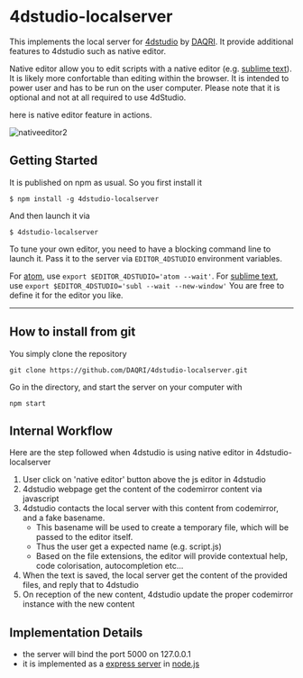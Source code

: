 # 4dstudio-localserver

This implements the local server for [4dstudio](http://daqri.com/daqri-4d-studio/) by [DAQRI](http://daqri.com).
It provide additional features to 4dstudio such as native editor.

Native editor allow you to edit scripts with a native 
editor (e.g. [sublime text](http://www.sublimetext.com/)). 
It is likely more confortable than editing within the browser.
It is intended to power user and has to be run on the user computer.
Please note that it is optional and not at all required to use 4dStudio.

here is native editor feature in actions.

![nativeeditor2](https://cloud.githubusercontent.com/assets/252962/9174704/780123d2-3f79-11e5-8958-4ae67dfbe211.gif)

## Getting Started

It is published on npm as usual. So you first install it

```
$ npm install -g 4dstudio-localserver
```

And then launch it via 

```
$ 4dstudio-localserver
```

To tune your own editor, you need to have a blocking command line to launch it.
Pass it to the server via ```EDITOR_4DSTUDIO``` environment variables.

For [atom](http://atom.io), use ```export $EDITOR_4DSTUDIO='atom --wait'```.
For [sublime text](http://www.sublimetext.com/), use ```export $EDITOR_4DSTUDIO='subl --wait --new-window'```
You are free to define it for the editor you like.

---


## How to install from git

You simply clone the repository 

```
git clone https://github.com/DAQRI/4dstudio-localserver.git
```

Go in the directory, and start the server on your computer with 

```
npm start
```


## Internal Workflow
Here are the step followed when 4dstudio is using native editor in 4dstudio-localserver

1. User click on 'native editor' button above the js editor in 4dstudio
2. 4dstudio webpage get the content of the codemirror content via javascript
3. 4dstudio contacts the local server with this content from codemirror, and a fake basename. 
   - This basename will be used to create a temporary file, which will be passed to the editor itself.
   - Thus the user get a expected name (e.g. script.js)
   - Based on the file extensions, the editor will provide contextual help, code colorisation, autocompletion etc...
4. When the text is saved, the local server get the content of the provided files, and reply that to 4dstudio
5. On reception of the new content, 4dstudio update the proper codemirror instance with the new content

## Implementation Details
- the server will bind the port 5000 on 127.0.0.1
- it is implemented as a [express server](http://expressjs.com/) in [node.js](https://nodejs.org)
